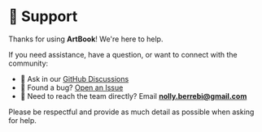 # 💬 Support

Thanks for using **ArtBook**! We're here to help.

If you need assistance, have a question, or want to connect with the community:

- 💭 Ask in our [GitHub Discussions](https://github.com/nollyscafe/artbook/discussions)
- 🐛 Found a bug? [Open an Issue](https://github.com/nollyscafe/artbook/issues/new/choose)
- 📩 Need to reach the team directly? Email **nolly.berrebi@gmail.com**

Please be respectful and provide as much detail as possible when asking for help.

